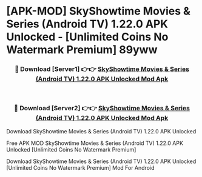 # [APK-MOD] SkyShowtime  Movies & Series (Android TV) 1.22.0 APK Unlocked - [Unlimited Coins No Watermark Premium] 89yww



<div align="center">
<h3>🔴 Download [Server1] 👉👉 <a href="https://momento.my/?title=SkyShowtime__Movies_&_Series_(Android_TV)_1.22.0_APK_Unlocked">SkyShowtime  Movies & Series (Android TV) 1.22.0 APK Unlocked Mod Apk</a></h3><br>

<h3>🔴 Download [Server2] 👉👉 <a href="https://momento.my/?title=SkyShowtime__Movies_&_Series_(Android_TV)_1.22.0_APK_Unlocked">SkyShowtime  Movies & Series (Android TV) 1.22.0 APK Unlocked Mod Apk</a></h3>
</div>



Download SkyShowtime  Movies & Series (Android TV) 1.22.0 APK Unlocked 

Free APK MOD SkyShowtime  Movies & Series (Android TV) 1.22.0 APK Unlocked [Unlimited Coins No Watermark Premium]

Download SkyShowtime  Movies & Series (Android TV) 1.22.0 APK Unlocked [Unlimited Coins No Watermark Premium] Mod For Android
